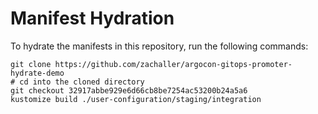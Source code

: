 # Manifest Hydration

To hydrate the manifests in this repository, run the following commands:

```shell
git clone https://github.com/zachaller/argocon-gitops-promoter-hydrate-demo
# cd into the cloned directory
git checkout 32917abbe929e6d66cb8be7254ac53200b24a5a6
kustomize build ./user-configuration/staging/integration
```
